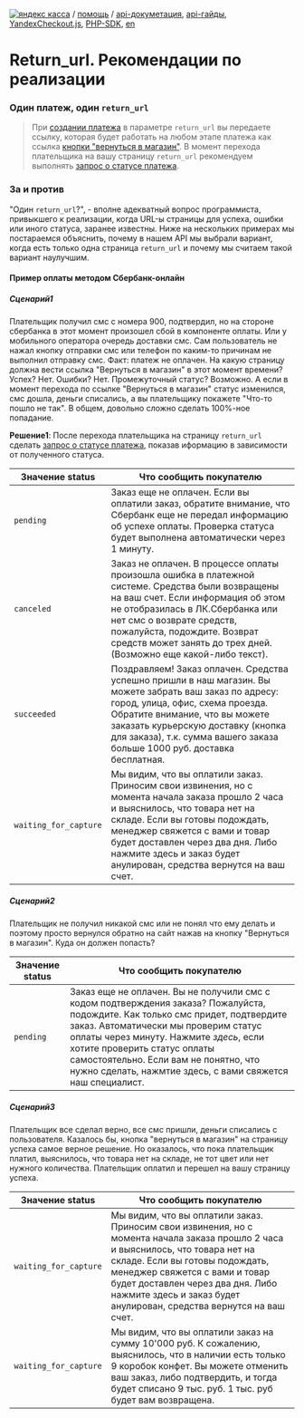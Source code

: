 
[![яндекс касса](/i/yakassalogo.png "Яндекс Касса")](https://kassa.yandex.ru) / [помощь](https://yandex.ru/support/checkout/) / [api-докуметация](https://kassa.yandex.ru/docs/checkout-api/#api-yandex-kassy), [api-гайды](https://kassa.yandex.ru/docs/guides/#bystryj-start), [YandexCheckout.js](https://kassa.yandex.ru/docs/checkout-js/#yandexcheckout-js), [PHP-SDK](https://github.com/yandex-money/yandex-checkout-sdk-php), [en](https://checkout.yandex.com/docs/checkout-api/#using-the-api)

Return_url. Рекомендации по реализации
======================================

### Один платеж, один `return_url`

> При [создании платежа](https://kassa.yandex.ru/docs/checkout-api/#sozdanie-platezha) в параметре `return_url` вы передаете ссылку, которая будет работать на любом этапе платежа как ссылка [кнопки "вернуться в магазин"](/demo/020-01%20вернуться%20в%20магазин.md). В момент перехода плательщика на вашу страницу `return_url` рекомендуем выполнять [запрос о статусе платежа](https://kassa.yandex.ru/docs/checkout-api/#informaciq-o-platezhe).

### За и против

"Один `return_url`?", - вполне адекватный вопрос программиста, привыкшего к реализации, когда URL-ы страницы для успеха, ошибки или иного статуса, заранее известны. Ниже на нескольких примерах мы постараемся объяснить, почему в нашем API мы выбрали вариант, когда есть только одна страница `return_url` и почему мы считаем такой вариант наулучшим.

#### Пример оплаты методом Сбербанк-онлайн

##### Сценарий1

Плательщик получил смс с номера 900, подтвердил, но на стороне сбербанка в этот момент произошел сбой в компоненте оплаты. Или у мобильного оператора очередь доставки смс. Сам пользователь не нажал кнопку отправки смс или телефон по каким-то причинам не выполнил отправку смс. Факт: платеж не оплачен. На какую страницу должна вести ссылка "Вернуться в магазин" в этот момент времени? Успех? Нет. Ошибки? Нет. Промежуточный статус? Возможно. А если в момент перехода по ссылке "Вернуться в магазин" статус изменился, смс дошла, деньги списались, а вы плательщику покажете "Что-то пошло не так". В общем, довольно сложно сделать 100%-ное попадание.

**Решение1**: После перехода плательщика на страницу `return_url` сделать [запрос о статусе платежа](https://kassa.yandex.ru/docs/checkout-api/#informaciq-o-platezhe), показав иформацию в зависимости от полученного статуса.

| Значение status | Что сообщить покупателю |
| --------------- | ----------------------- |
| `pending`       | Заказ еще не оплачен. Если вы оплатили заказ, обратите внимание, что Сбербанк еще не передал информацию об успехе оплаты. Проверка статуса будет выполнена автоматически через 1 минуту. |
| `canceled`      | Заказ не оплачен. В процессе оплаты произошла ошибка в платежной системе. Средства были возвращены на ваш счет. Если информация об этом не отобразилась в ЛК.Сбербанка или нет смс о возврате средств, пожалуйста, подождите. Возврат средств может занять до трех дней. (Возможно еще какой-либо текст). |
| `succeeded`     | Поздравляем! Заказ оплачен. Средства успешно пришли в наш магазин. Вы можете забрать ваш заказ по адресу: город, улица, офис, схема проезда. Обратите внимание, что вы можете заказать курьерскую доставку (кнопка для заказа), т.к. сумма вашего заказа больше 1000 руб. доставка бесплатная. | 
| `waiting_for_capture` | Мы видим, что вы оплатили заказ. Приносим свои извинения, но с момента начала заказа прошло 2 часа и выяснилось, что товара нет на складе. Если вы готовы подождать, менеджер свяжется с вами и товар будет доставлен через два дня. Либо нажмите здесь и заказ будет анулирован, средства вернутся на ваш счет. | 

##### Сценарий2

Плательщик не получил никакой смс или не понял что ему делать и поэтому просто вернулся обратно на сайт нажав на кнопку "Вернуться в магазин". Куда он должен попасть?

| Значение status | Что сообщить покупателю |
| --------------- | ----------------------- |
| `pending`       | Заказ еще не оплачен. Вы не получили смс с кодом подтверждения заказа? Пожалуйста, подождите. Как только смс придет, подтвердите заказ. Автоматически мы проверим статус оплаты через минуту. Нажмите *здесь*, если хотите проверить статус оплаты самостоятельно. Если вам не понятно, что нужно сделать, нажмтие здесь, с вами свяжется наш специалист.  |

##### Сценарий3

Плательщик все сделал верно, все смс пришли, деньги списались с пользователя. Казалось бы, кнопка "вернуться в магазин" на страницу  успеха самое верное решение. Но оказалось, что пока плательщик платил, выяснилось, что товара нет на складе, не тот цвет или нет нужного количества. Плательщик оплатил и перешел на вашу страницу успеха.

| Значение status | Что сообщить покупателю |
| --------------- | ----------------------- |
| `waiting_for_capture` | Мы видим, что вы оплатили заказ. Приносим свои извинения, но с момента начала заказа прошло 2 часа и выяснилось, что товара нет на складе. Если вы готовы подождать, менеджер свяжется с вами и товар будет доставлен через два дня. Либо нажмите здесь и заказ будет анулирован, средства вернутся на ваш счет. | 
| `waiting_for_capture` | Мы видим, что вы оплатили заказ на сумму 10'000 руб. К сожалению, выяснилось, что в наличии есть только 9 коробок конфет. Вы можете отменить ваш заказ, либо подтвердить, и тогда будет списано 9 тыс. руб. 1 тыс. руб будет вам возвращена. |

<!--
### Чего не будет

Сценарий, к которому привыкли пользователи нашего старого API и которого теперь не будет. В старом API было три ссылки:
* shopDefaultUrl - ссылка "вернуться в магазин", на странице платежа до момента осуществления оплаты;
* shopSuccessURL - ссылка на странице успеха платежа, после успешной оплаты;
* shopFailURL - ссылка на странице, которая отображается после нажатия кнопки "оплатить" и если оплата была не успешной (не достаточно средств, не пройден 3DS и т.д.)

Теперь только одна ссылка, значение которой передается в `return_url`.
-->

